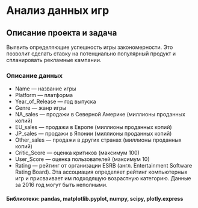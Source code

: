 # Анализ данных игр

## Описание проекта и задача

Выявить определяющие успешность игры закономерности. Это позволит сделать ставку на потенциально популярный продукт и спланировать рекламные кампании.

### Описание данных
+ Name — название игры
+ Platform — платформа
+ Year_of_Release — год выпуска
+ Genre — жанр игры
+ NA_sales — продажи в Северной Америке (миллионы проданных копий)
+ EU_sales — продажи в Европе (миллионы проданных копий)
+ JP_sales — продажи в Японии (миллионы проданных копий)
+ Other_sales — продажи в других странах (миллионы проданных копий)
+ Critic_Score — оценка критиков (максимум 100)
+ User_Score — оценка пользователей (максимум 10)
+ Rating — рейтинг от организации ESRB (англ. Entertainment Software Rating Board). Эта ассоциация определяет рейтинг компьютерных игр и присваивает им подходящую возрастную категорию.
Данные за 2016 год могут быть неполными.


#### Библиотеки: pandas, matplotlib.pyplot, numpy, scipy, plotly.express 
